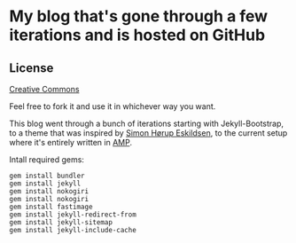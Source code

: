 # My blog that's gone through a few iterations and is hosted on GitHub

## License

[Creative Commons](http://creativecommons.org/licenses/by-nc-sa/3.0/)

Feel free to fork it and use it in whichever way you want.

This blog went through a bunch of iterations starting with Jekyll-Bootstrap, to a theme that was inspired by [Simon Hørup Eskildsen](http://sirupsen.com/), to the current setup where it's entirely written in [AMP](https://www.ampproject.org/).

Intall required gems:

```
gem install bundler
gem install jekyll
gem install nokogiri
gem install nokogiri
gem install fastimage
gem install jekyll-redirect-from
gem install jekyll-sitemap
gem install jekyll-include-cache
```
